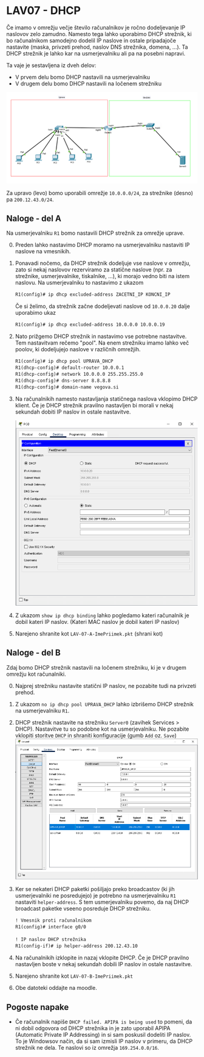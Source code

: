 # LAV07 - DHCP

Če imamo v omrežju večje število računalnikov je ročno dodeljevanje IP naslovov zelo zamudno.
Namesto tega lahko uporabimo DHCP strežnik, ki bo računalnikom samodejno dodelil IP naslove in ostale pripadajoče nastavite (maska, privzeti prehod, naslov DNS strežnika, domena, ...).
Ta DHCP strežnik je lahko kar na usmerjevalniku ali pa na posebni napravi.

Ta vaje je sestavljena iz dveh delov:

- V prvem delu bomo DHCP nastavili na usmerjevalniku
- V drugem delu bomo DHCP nastavili na ločenem strežniku

![](2024-01-06-12-37-30.png)

Za upravo (levo) bomo uporabili omrežje `10.0.0.0/24`, za strežnike (desno) pa `200.12.43.0/24`.
    <div style="page-break-after: always;"></div>

## Naloge - del A

Na usmerjevalniku `R1` bomo nastavili DHCP strežnik za omrežje uprave.

0. Preden lahko nastavimo DHCP moramo na usmerjevalniku nastaviti IP naslove na vmesnikih.

1. Ponavadi nočemo, da DHCP strežnik dodeljuje vse naslove v omrežju, zato si nekaj naslovov rezerviramo za statične naslove (npr. za strežnike, usmerjevalnike, tiskalnike, ...), ki morajo vedno biti na istem naslovu.
Na usmerjevalniku to nastavimo z ukazom

    ```txt
    R1(config)# ip dhcp excluded-address ZACETNI_IP KONCNI_IP
    ```

    Če si želimo, da strežnik začne dodeljevati naslove od `10.0.0.20` dalje uporabimo ukaz

    ```txt
    R1(config)# ip dhcp excluded-address 10.0.0.0 10.0.0.19
    ```

2. Nato prižgemo DHCP strežnik in nastavimo vse potrebne nastavitve. Tem nastavitvam rečemo "pool". Na enem strežniku imamo lahko več poolov, ki dodeljujejo naslove v različnih omrežjih.

    ```txt
    R1(config)# ip dhcp pool UPRAVA_DHCP
    R1(dhcp-config)# default-router 10.0.0.1
    R1(dhcp-config)# network 10.0.0.0 255.255.255.0
    R1(dhcp-config)# dns-server 8.8.8.8           
    R1(dhcp-config)# domain-name vegova.si   
    ```

3. Na računalnikih namesto nastavljanja statičnega naslova vklopimo DHCP klient. Če je DHCP strežnik pravilno nastavljen bi morali v nekaj sekundah dobiti IP naslov in ostale nastavitve.

    ![](2024-01-06-12-19-20.png)

4. Z ukazom `show ip dhcp binding` lahko pogledamo kateri računalnik je dobil kateri IP naslov. (Kateri MAC naslov je dobil kateri IP naslov)

5. Narejeno shranite kot `LAV-07-A-ImePriimek.pkt` (shrani kot)

    <div style="page-break-after: always;"></div>

## Naloge - del B

Zdaj bomo DHCP strežnik nastavili na ločenem strežniku, ki je v drugem omrežju kot računalniki.

0. Najprej strežniku nastavite statični IP naslov, ne pozabite tudi na privzeti prehod.

1. Z ukazom `no ip dhcp pool UPRAVA_DHCP` lahko izbrišemo DHCP strežnik na usmerjevalniku `R1`.

2. DHCP strežnik nastavite na strežniku `Server0` (zavihek Services > DHCP). Nastavitve tu so podobne kot na usmerjevalniku. Ne pozabite vklopiti storitve `DHCP` in shraniti konfiguracije (gumb `Add` oz. `Save`)
![](2024-01-06-12-29-01.png)

3. Ker se nekateri DHCP paketki pošiljajo preko broadcastov (ki jih usmerjevalniki ne posredujejo) je potrebno na usmerjevalniku `R1` nastaviti `helper-address`. S tem usmerjevalniku povemo, da naj DHCP broadcast paketke vseeno posreduje DHCP strežniku.

    ```txt
    ! Vmesnik proti računalnikom
    R1(config)# interface g0/0             

    ! IP naslov DHCP strežnika        
    R1(config-if)# ip helper-address 200.12.43.10  
    ```

4. Na računalnikih izklopite in nazaj vklopite DHCP. Če je DHCP pravilno nastavljen boste v nekaj sekundah dobili IP naslov in ostale nastavitve.

5. Narejeno shranite kot `LAV-07-B-ImePriimek.pkt`

6. Obe datoteki oddajte na moodle.

## Pogoste napake

- Če računalnik napiše `DHCP failed. APIPA is being used` to pomeni, da ni dobil odgovora od DHCP strežnika in je zato uporabil APIPA (Automatic Private IP Addressing) in si sam poskusil dodeliti IP naslov. To je Windowsov način, da si sam izmisli IP naslov v primeru, da DHCP strežnik ne dela. Te naslovi so iz omrežja `169.254.0.0/16`.
